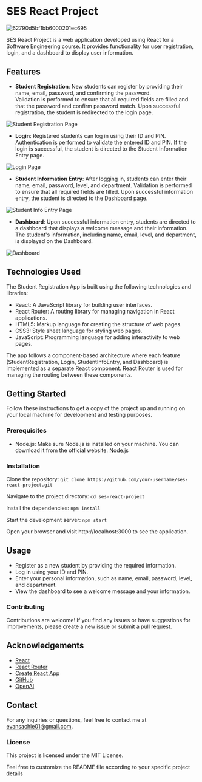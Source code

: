 # SES React Project

![62790d5bf1bb6000201ec695](https://github.com/AWESOME04/SES-React-Project/assets/102630199/b8e197be-5cae-40ae-8c62-5b047be8fa9c)

SES React Project is a web application developed using React for a Software Engineering course. It provides functionality for user registration, login, and a dashboard to display user information.

## Features

- **Student Registration**: 
    New students can register by providing their name, email, password, and confirming the password.     
    Validation is performed to ensure that all required fields are filled and that the password and confirm password match.
    Upon successful registration, the student is redirected to the login page.

![Student Registration Page](https://github.com/AWESOME04/SES-React-Project/assets/102630199/56df1153-f931-4fe5-9202-4f70cb048e01)

- **Login**: 
    Registered students can log in using their ID and PIN.
    Authentication is performed to validate the entered ID and PIN.
    If the login is successful, the student is directed to the Student Information Entry page.

![Login Page](https://github.com/AWESOME04/SES-React-Project/assets/102630199/61c3dffd-b21c-492c-988b-8cdbfaa6d688)

- **Student Information Entry**: 
     After logging in, students can enter their name, email, password, level, and department.
     Validation is performed to ensure that all required fields are filled.
     Upon successful information entry, the student is directed to the Dashboard page.

![Student Info Entry Page](https://github.com/AWESOME04/SES-React-Project/assets/102630199/da09d015-b5f8-4e83-b283-3a39688ef3b4)

- **Dashboard**: 
     Upon successful information entry, students are directed to a dashboard that displays a welcome message and their information.
     The student's information, including name, email, level, and department, is displayed on the Dashboard.

![Dashboard](https://github.com/AWESOME04/SES-React-Project/assets/102630199/b8d23f04-95ed-42a5-a1fd-bb49132edc8b)

## Technologies Used

The Student Registration App is built using the following technologies and libraries:

- React: A JavaScript library for building user interfaces.
- React Router: A routing library for managing navigation in React applications.
- HTML5: Markup language for creating the structure of web pages.
- CSS3: Style sheet language for styling web pages.
- JavaScript: Programming language for adding interactivity to web pages.

The app follows a component-based architecture where each feature (StudentRegistration, Login, StudentInfoEntry, and Dashboard) is implemented as a separate React component. React Router is used for managing the routing between these components.

## Getting Started

Follow these instructions to get a copy of the project up and running on your local machine for development and testing purposes.

### Prerequisites

- Node.js: Make sure Node.js is installed on your machine. You can download it from the official website: [Node.js](https://nodejs.org/)

### Installation

Clone the repository:
   ```git clone https://github.com/your-username/ses-react-project.git```
   
Navigate to the project directory:
```cd ses-react-project```

Install the dependencies:
```npm install```

Start the development server:
```npm start```

  Open your browser and visit http://localhost:3000 to see the application.
  
  
## Usage

- Register as a new student by providing the required information.
- Log in using your ID and PIN.
- Enter your personal information, such as name, email, password, level, and department.
- View the dashboard to see a welcome message and your information.


### Contributing

Contributions are welcome! If you find any issues or have suggestions for improvements, please create a new issue or submit a pull request.

## Acknowledgements

- [React](https://reactjs.org)
- [React Router](https://reactrouter.com)
- [Create React App](https://create-react-app.dev)
- [GitHub](https://github.com)
- [OpenAI](https://openai.com)

## Contact

For any inquiries or questions, feel free to contact me at [evansachie01@gmail.com](mailto:evansachie01@gmail.com).

### License

This project is licensed under the MIT License.

Feel free to customize the README file according to your specific project details



